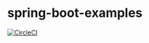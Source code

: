 # spring-boot-examples
[![CircleCI](https://circleci.com/gh/rajeshtechstack/spring-boot-examples/tree/master.svg?style=svg)](https://circleci.com/gh/rajeshtechstack/spring-boot-examples/tree/master)
